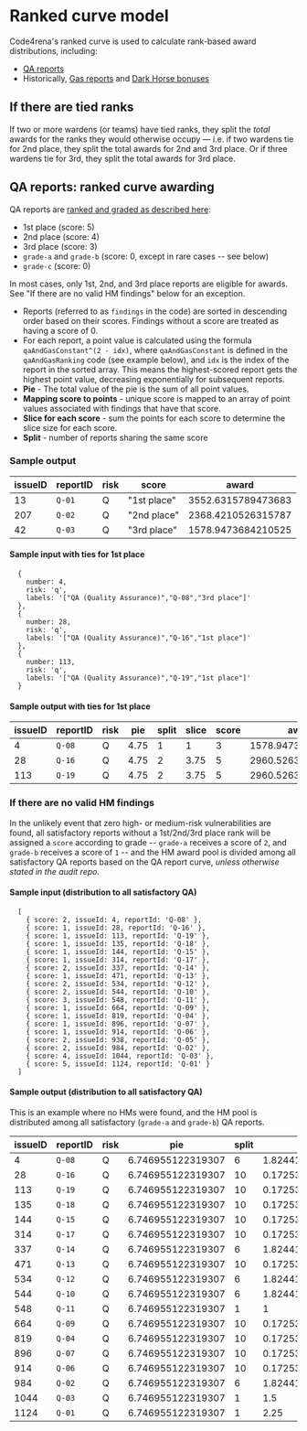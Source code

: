 # Ranked curve model

Code4rena's ranked curve is used to calculate rank-based award distributions, including: 
- [QA reports](/awarding#ranks-for-qa-and-gas-reports)
- Historically, [Gas reports](/awarding/historical-info.md#gas-optimization-reports) and [Dark Horse bonuses](/awarding/historical-info.md#dark-horse-bonus-pool)

## If there are tied ranks

If two or more wardens (or teams) have tied ranks, they split the _total_ awards for the ranks they would otherwise occupy — i.e. if two wardens tie for 2nd place, they split the total awards for 2nd and 3rd place. Or if three wardens tie for 3rd, they split the total awards for 3rd place.

## QA reports: ranked curve awarding

QA reports are [ranked and graded as described here](/awarding/README.md#ranks-for-qa-reports): 
- 1st place (score: 5)
- 2nd place (score: 4)
- 3rd place (score: 3)
- `grade-a` and `grade-b` (score: 0, except in rare cases -- see below)
- `grade-c` (score: 0)

In most cases, only 1st, 2nd, and 3rd place reports are eligible for awards. See "If there are no valid HM findings" below for an exception.

- Reports (referred to as `findings` in the code) are sorted in descending order based on their scores. Findings without a score are treated as having a score of 0.
- For each report, a point value is calculated using the formula `qaAndGasConstant^(2 - idx)`, where `qaAndGasConstant` is defined in the `qaAndGasRanking` code (see example below), and  `idx` is the index of the report in the sorted array. This means the highest-scored report gets the highest point value, decreasing exponentially for subsequent reports.
- **Pie** - The total value of the pie is the sum of all point values.
- **Mapping score to points** - unique score is mapped to an array of point values associated with findings that have that score.
- **Slice for each score** - sum the points for each score to determine the slice size for each score.
- **Split** - number of reports sharing the same score


### Sample output

| issueID | reportID | risk | score | award | 
| ------- | -------- | ---- | ----- | ----- |
| 13 | `Q-01` | Q | "1st place" | 3552.6315789473683 |
| 207 | `Q-02` | Q | "2nd place" | 2368.4210526315787 |
| 42 | `Q-03` | Q | "3rd place" | 1578.9473684210525 |


#### Sample input with ties for 1st place

```
  {
    number: 4,
    risk: 'q',
    labels: '["QA (Quality Assurance)","Q-08","3rd place"]'
  },
  {
    number: 28,
    risk: 'q',
    labels: '["QA (Quality Assurance)","Q-16","1st place"]'
  },
  {
    number: 113,
    risk: 'q',
    labels: '["QA (Quality Assurance)","Q-19","1st place"]'
  }
```

#### Sample output with ties for 1st place

| issueID | reportID | risk | pie | split | slice | score | award | 
| ------- | -------- | ---- | --- | ----- | ----- | ----- | ----- |
|  4 | `Q-08 ` | Q | 4.75 | 1 | 1 | 3 | 1578.9473684210525 |
| 28 | `Q-16 ` | Q | 4.75 | 2 | 3.75 | 5 | 2960.5263157894738 |
| 113 | `Q-19 ` | Q | 4.75 | 2 | 3.75 | 5 | 2960.5263157894738 |

### If there are no valid HM findings

In the unlikely event that zero high- or medium-risk vulnerabilities are found, all satisfactory reports without a 1st/2nd/3rd place rank will be assigned a `score` according to grade -- `grade-a` receives a score of `2`, and `grade-b` receives a score of `1` -- and the HM award pool is divided among all satisfactory QA reports based on the QA report curve, *unless otherwise stated in the audit repo.* 

#### Sample input (distribution to all satisfactory QA)

```
  [
    { score: 2, issueId: 4, reportId: 'Q-08' },
    { score: 1, issueId: 28, reportId: 'Q-16' },
    { score: 1, issueId: 113, reportId: 'Q-19' },
    { score: 1, issueId: 135, reportId: 'Q-18' },
    { score: 1, issueId: 144, reportId: 'Q-15' },
    { score: 1, issueId: 314, reportId: 'Q-17' },
    { score: 2, issueId: 337, reportId: 'Q-14' },
    { score: 1, issueId: 471, reportId: 'Q-13' },
    { score: 2, issueId: 534, reportId: 'Q-12' },
    { score: 2, issueId: 544, reportId: 'Q-10' },
    { score: 3, issueId: 548, reportId: 'Q-11' },
    { score: 1, issueId: 664, reportId: 'Q-09' },
    { score: 1, issueId: 819, reportId: 'Q-04' },
    { score: 1, issueId: 896, reportId: 'Q-07' },
    { score: 1, issueId: 914, reportId: 'Q-06' },
    { score: 2, issueId: 938, reportId: 'Q-05' },
    { score: 2, issueId: 984, reportId: 'Q-02' },
    { score: 4, issueId: 1044, reportId: 'Q-03' },
    { score: 5, issueId: 1124, reportId: 'Q-01' }
  ]
```

#### Sample output (distribution to all satisfactory QA)

This is an example where no HMs were found, and the HM pool is distributed among all satisfactory (`grade-a` and `grade-b`) QA reports. 

| issueID | reportID | risk | pie | split | slice | score | award | 
| ------- | -------- | ---- | --- | ----- | ----- | ----- | ----- |
| 4 | `Q-08` | Q | 6.746955122319307 | 6 | 1.824417009602195 | 2 | 2478.7214802565936 |
| 28 | `Q-16` | Q | 6.746955122319307 | 10 | 0.17253811271711028 | 1 | 140.65005661663508 |
| 113 | `Q-19` | Q | 6.746955122319307 | 10 | 0.17253811271711028 | 1 | 140.65005661663508 |
| 135 | `Q-18` | Q | 6.746955122319307 | 10 | 0.17253811271711028 | 1 | 140.65005661663508 |
| 144 | `Q-15` | Q | 6.746955122319307 | 10 | 0.17253811271711028 | 1 | 140.65005661663508 |
| 314 | `Q-17` | Q | 6.746955122319307 | 10 | 0.17253811271711028 | 1 | 140.65005661663508 |
| 337 | `Q-14` | Q | 6.746955122319307 | 6 | 1.824417009602195 | 2 | 2478.7214802565936 |
| 471 | `Q-13` | Q | 6.746955122319307 | 10 | 0.17253811271711028 | 1 | 140.65005661663508 |
| 534 | `Q-12` | Q | 6.746955122319307 | 6 | 1.824417009602195 | 2 | 2478.7214802565936 |
| 544 | `Q-10` | Q | 6.746955122319307 | 6 | 1.824417009602195 | 2 | 2478.7214802565936 |
| 548 | `Q-11` | Q | 6.746955122319307 | 1 | 1 | 3 | 8151.825379430331 |
| 664 | `Q-09` | Q | 6.746955122319307 | 10 | 0.17253811271711028 | 1 | 140.65005661663508 |
| 819 | `Q-04` | Q | 6.746955122319307 | 10 | 0.17253811271711028 | 1 | 140.65005661663508 |
| 896 | `Q-07` | Q | 6.746955122319307 | 10 | 0.17253811271711028 | 1 | 140.65005661663508 |
| 914 | `Q-06` | Q | 6.746955122319307 | 10 | 0.17253811271711028 | 1 | 140.65005661663508 |
| 984 | `Q-02` | Q | 6.746955122319307 | 6 | 1.824417009602195 | 2 | 2478.7214802565936 |
| 1044 | `Q-03` | Q | 6.746955122319307 | 1 | 1.5 | 4 | 12227.738069145495 |
| 1124 | `Q-01` | Q | 6.746955122319307 | 1 | 2.25 | 5 | 18341.60710371824 |
